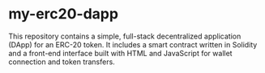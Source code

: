 # my-erc20-dapp
This repository contains a simple, full-stack decentralized application (DApp) for an ERC-20 token. It includes a smart contract written in Solidity and a front-end interface built with HTML and JavaScript for wallet connection and token transfers.
